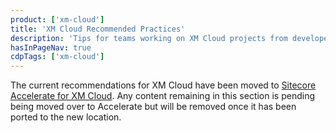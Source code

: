 ```yaml
---
product: ['xm-cloud']
title: 'XM Cloud Recommended Practices'
description: 'Tips for teams working on XM Cloud projects from developers in the field'
hasInPageNav: true
cdpTags: ['xm-cloud']
---
```


<Alert status="warning">
  <AlertIcon />
    The current recommendations for XM Cloud have been moved to <a href="/learn/accelerate/xm-cloud">Sitecore Accelerate for XM Cloud</a>. Any content remaining in this section is pending being moved over to Accelerate but will be removed once it has been ported to the new location.
</Alert>
